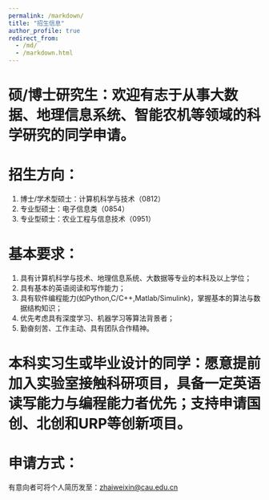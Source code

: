 ```yaml
---
permalink: /markdown/
title: "招生信息"
author_profile: true
redirect_from: 
  - /md/
  - /markdown.html
---
```



硕/博士研究生：欢迎有志于从事大数据、地理信息系统、智能农机等领域的科学研究的同学申请。
======
招生方向：
======
  1. 博士/学术型硕士：计算机科学与技术（0812）
  2. 专业型硕士：电子信息类（0854）
  3. 专业型硕士：农业工程与信息技术（0951）


基本要求：
======
  1. 具有计算机科学与技术、地理信息系统、大数据等专业的本科及以上学位；
  2. 具有基本的英语阅读和写作能力；
  3. 具有软件编程能力(如Python,C/C++,Matlab/Simulink)，掌握基本的算法与数据结构知识；
  4. 优先考虑具有深度学习、机器学习等算法背景者；
  5. 勤奋刻苦、工作主动、具有团队合作精神。

本科实习生或毕业设计的同学：愿意提前加入实验室接触科研项目，具备一定英语读写能力与编程能力者优先；支持申请国创、北创和URP等创新项目。
======

申请方式：
======
有意向者可将个人简历发至：zhaiweixin@cau.edu.cn




